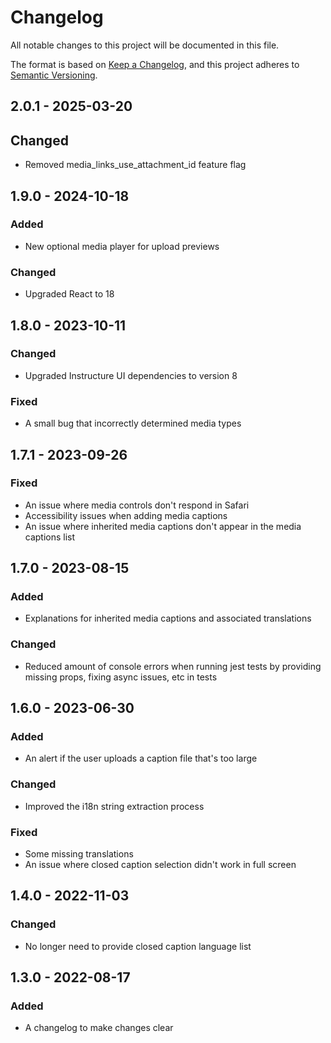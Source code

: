 # Changelog
All notable changes to this project will be documented in this file.

The format is based on [Keep a Changelog](https://keepachangelog.com/en/1.0.0/),
and this project adheres to [Semantic Versioning](https://semver.org/spec/v2.0.0.html).

## 2.0.1 - 2025-03-20

## Changed
- Removed media_links_use_attachment_id feature flag

## 1.9.0 - 2024-10-18

### Added
- New optional media player for upload previews

### Changed
- Upgraded React to 18

## 1.8.0 - 2023-10-11

### Changed
- Upgraded Instructure UI dependencies to version 8

### Fixed
- A small bug that incorrectly determined media types

## 1.7.1 - 2023-09-26

### Fixed
- An issue where media controls don't respond in Safari
- Accessibility issues when adding media captions
- An issue where inherited media captions don't appear in the media captions list

## 1.7.0 - 2023-08-15

### Added
- Explanations for inherited media captions and associated translations

### Changed
- Reduced amount of console errors when running jest tests by providing missing props, fixing async issues, etc in tests

## 1.6.0 - 2023-06-30

### Added
- An alert if the user uploads a caption file that's too large

### Changed
- Improved the i18n string extraction process

### Fixed
- Some missing translations
- An issue where closed caption selection didn't work in full screen

## 1.4.0 - 2022-11-03

### Changed
- No longer need to provide closed caption language list

## 1.3.0 - 2022-08-17

### Added
- A changelog to make changes clear

